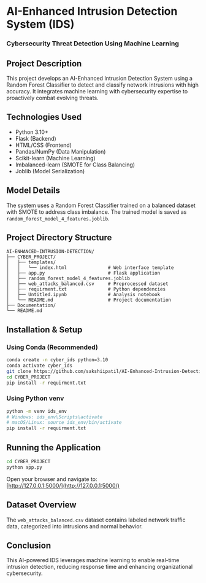 # AI-Enhanced Intrusion Detection System (IDS)  
### Cybersecurity Threat Detection Using Machine Learning

## Project Description
This project develops an AI-Enhanced Intrusion Detection System using a Random Forest Classifier to detect and classify network intrusions with high accuracy. It integrates machine learning with cybersecurity expertise to proactively combat evolving threats.

## Technologies Used
- Python 3.10+
- Flask (Backend)
- HTML/CSS (Frontend)
- Pandas/NumPy (Data Manipulation)
- Scikit-learn (Machine Learning)
- Imbalanced-learn (SMOTE for Class Balancing)
- Joblib (Model Serialization)

## Model Details
The system uses a Random Forest Classifier trained on a balanced dataset with SMOTE to address class imbalance. The trained model is saved as `random_forest_model_4_features.joblib`.

## Project Directory Structure
```
AI-ENHANCED-INTRUSION-DETECTION/
├── CYBER_PROJECT/
│   ├── templates/
│   │   └── index.html               # Web interface template
│   ├── app.py                       # Flask application
│   ├── random_forest_model_4_features.joblib
│   ├── web_attacks_balanced.csv     # Preprocessed dataset
│   ├── requirment.txt               # Python dependencies
│   ├── Untitled.ipynb               # Analysis notebook
│   └── README.md                    # Project documentation
├── Documentation/
└── README.md
```

## Installation & Setup
### Using Conda (Recommended)
```bash
conda create -n cyber_ids python=3.10
conda activate cyber_ids
git clone https://github.com/sakshiipatil/AI-Enhanced-Intrusion-Detection-System.git
cd CYBER_PROJECT
pip install -r requirment.txt
```

### Using Python venv
```bash
python -m venv ids_env
# Windows: ids_env\Scripts\activate
# macOS/Linux: source ids_env/bin/activate
pip install -r requirment.txt
```

## Running the Application
```bash
cd CYBER_PROJECT
python app.py
```
Open your browser and navigate to:  
[http://127.0.0.1:5000/](http://127.0.0.1:5000/)

## Dataset Overview
The `web_attacks_balanced.csv` dataset contains labeled network traffic data, categorized into intrusions and normal behavior.

## Conclusion
This AI-powered IDS leverages machine learning to enable real-time intrusion detection, reducing response time and enhancing organizational cybersecurity.
